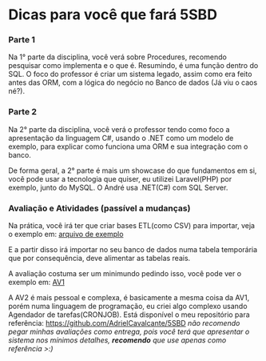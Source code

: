# Dicas para você que fará 5SBD

### Parte 1
Na 1° parte da disciplina, você verá sobre Procedures, recomendo pesquisar como implementa e o que é. Resumindo, é uma função dentro do SQL.
O foco do professor é criar um sistema legado, assim como era feito antes das ORM, com a lógica do negócio no Banco de dados (Já viu o caos né?).

### Parte 2
Na 2° parte da disciplina, você verá o professor tendo como foco a apresentação da linguagem C#, usando o .NET como um modelo de exemplo, para explicar como funciona uma ORM e sua integração com o banco.

De forma geral, a 2° parte é mais um showcase do que fundamentos em si, você pode usar a tecnologia que quiser, eu utilizei Laravel(PHP) por exemplo, junto do MySQL. O André usa .NET(C#) com SQL Server.

### Avaliação e Atividades (passível a mudanças)
Na prática, você irá ter que criar bases ETL(como CSV) para importar, veja o exemplo em: [arquivo de exemplo](ExemploCarga.csv)

E a partir disso irá importar no seu banco de dados numa tabela temporária que por consequência, deve alimentar as tabelas reais.

A avaliação costuma ser um minimundo pedindo isso, você pode ver o exemplo em: [AV1](Minimundo-5SBD-2024-1-BazarMarkeplace.pdf)

A AV2 é mais pessoal e complexa, é basicamente a mesma coisa da AV1, porém numa linguagem de programação, eu criei algo complexo usando Agendador de tarefas(CRONJOB). Está disponível o meu repositório para referência:
<https://github.com/AdrielCavalcante/5SBD>
*não recomendo pegar minhas avaliações como entrega, pois você terá que apresentar o sistema nos mínimos detalhes, **recomendo** que use apenas como referência >:)*